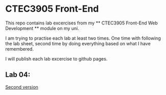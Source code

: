 # CTEC3905 Front-End 
This repo contains lab excercises from my ** CTEC3905 Front-End Web Development ** module on my uni.

I am trying to practise each lab at least two times. One time with following the lab sheet, second time by doing everything based on what I have remembered.

I will publish each lab excercise to github pages.

## Lab 04:
[Second version](https://hamxy.github.io/CTEC3905-Front-End/lab-04/index-copy.html)